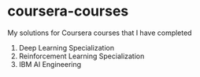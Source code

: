# coursera-courses

My solutions for Coursera courses that I have completed

1. Deep Learning Specialization
2. Reinforcement Learning Specialization
3. IBM AI Engineering
